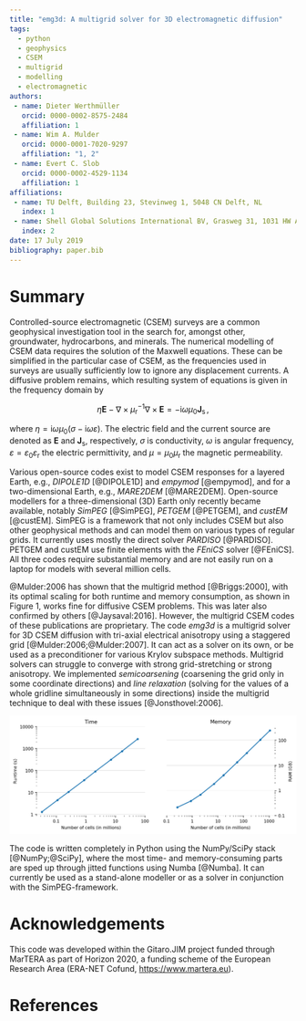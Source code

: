 ```yaml
---
title: "emg3d: A multigrid solver for 3D electromagnetic diffusion"
tags:
  - python
  - geophysics
  - CSEM
  - multigrid
  - modelling
  - electromagnetic
authors:
 - name: Dieter Werthmüller
   orcid: 0000-0002-8575-2484
   affiliation: 1
 - name: Wim A. Mulder
   orcid: 0000-0001-7020-9297
   affiliation: "1, 2"
 - name: Evert C. Slob
   orcid: 0000-0002-4529-1134
   affiliation: 1
affiliations:
 - name: TU Delft, Building 23, Stevinweg 1, 5048 CN Delft, NL
   index: 1
 - name: Shell Global Solutions International BV, Grasweg 31, 1031 HW Amsterdam, NL
   index: 2
date: 17 July 2019
bibliography: paper.bib
---
```


# Summary

Controlled-source electromagnetic (CSEM) surveys are a common geophysical
investigation tool in the search for, amongst other, groundwater, hydrocarbons,
and minerals. The numerical modelling of CSEM data requires the solution of the
Maxwell equations. These can be simplified in the particular case of CSEM, as
the frequencies used in surveys are usually sufficiently low to ignore any
displacement currents. A diffusive problem remains, which resulting system of
equations is given in the frequency domain by

$$ \eta \mathbf{E} - \nabla \times \mu_\mathrm{r}^{-1} \nabla \times \mathbf{E}
= -\mathrm{i}\omega\mu_0\mathbf{J}_\mathrm{s} \, ,$$

where $\eta = \mathrm{i}\omega \mu_0(\sigma - \mathrm{i}\omega\varepsilon)$.
The electric field and the current source are denoted as $\mathbf{E}$ and
$\mathbf{J}_\mathrm{s}$, respectively, $\sigma$ is conductivity, $\omega$ is
angular frequency, $\varepsilon=\varepsilon_0\varepsilon_\mathrm{r}$ the
electric permittivity, and $\mu=\mu_0\mu_\mathrm{r}$ the magnetic permeability.

Various open-source codes exist to model CSEM responses for a layered Earth,
e.g., *DIPOLE1D* [@DIPOLE1D] and *empymod* [@empymod], and for a
two-dimensional Earth, e.g., *MARE2DEM* [@MARE2DEM]. Open-source modellers for
a three-dimensional (3D) Earth only recently became available, notably *SimPEG*
[@SimPEG], *PETGEM* [@PETGEM], and *custEM* [@custEM]. SimPEG is a framework
that not only includes CSEM but also other geophysical methods and can model
them on various types of regular grids. It currently uses mostly the direct
solver *PARDISO* [@PARDISO]. PETGEM and custEM use finite elements with the
*FEniCS* solver [@FEniCS]. All three codes require substantial memory and are
not easily run on a laptop for models with several million cells.

@Mulder:2006 has shown that the multigrid method [@Briggs:2000], with its
optimal scaling for both runtime and memory consumption, as shown in Figure 1,
works fine for diffusive CSEM problems. This was later also confirmed by others
[@Jaysaval:2016]. However, the multigrid CSEM codes of these publications are
proprietary. The code *emg3d* is a multigrid solver for 3D CSEM diffusion with
tri-axial electrical anisotropy using a staggered grid
[@Mulder:2006;@Mulder:2007]. It can act as a solver on its own, or be used as a
preconditioner for various Krylov subspace methods. Multigrid solvers can
struggle to converge with strong grid-stretching or strong anisotropy. We
implemented *semicoarsening* (coarsening the grid only in some coordinate
directions) and *line relaxation* (solving for the values of a whole gridline
simultaneously in some directions) inside the multigrid technique to deal with
these issues [@Jonsthovel:2006].

![Example showing the optimal scaling of emg3d for both runtime and memory consumption. Here for a homogeneous fullspace of 1 S/m and a frequency of 1 Hz.](paper.png)

The code is written completely in Python using the NumPy/SciPy stack
[@NumPy;@SciPy], where the most time- and memory-consuming parts are sped up
through jitted functions using Numba [@Numba]. It can currently be used as a
stand-alone modeller or as a solver in conjunction with the SimPEG-framework.


# Acknowledgements

This code was developed within the Gitaro.JIM project funded through MarTERA as
part of Horizon 2020, a funding scheme of the European Research Area (ERA-NET
Cofund, https://www.martera.eu).

# References
